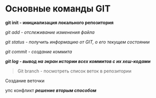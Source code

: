 # Основные команды GIT

**git init - инициализация локального репозитория**

*git add - отслеживание изменения файла*

*git status - получить информацию от GIT, о его текущем состоянии*

*git commit - создание коммита*

***git log - вывод на экран истории всех коммитов с их хеш-кодами***

> Git branch - посмотреть список веток в репозитории


Создание веточки



упс конфликт ***решение вторым способом***

